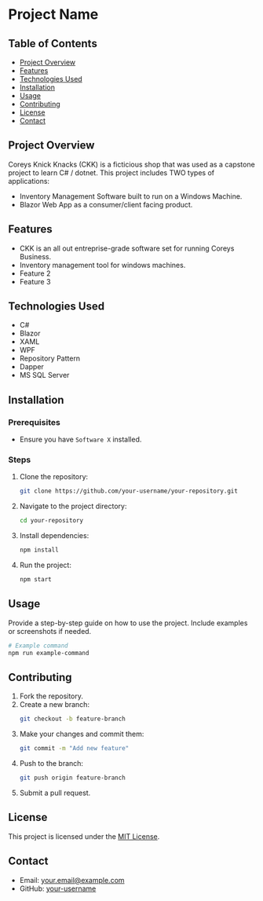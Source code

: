 # Project Name

## Table of Contents
- [Project Overview](#project-overview)
- [Features](#features)
- [Technologies Used](#technologies-used)
- [Installation](#installation)
- [Usage](#usage)
- [Contributing](#contributing)
- [License](#license)
- [Contact](#contact)

## Project Overview
Coreys Knick Knacks (CKK) is a ficticious shop that was used as a capstone project to learn C# / dotnet. 
This project includes TWO types of applications:
- Inventory Management Software built to run on a Windows Machine.
- Blazor Web App as a consumer/client facing product.

## Features
- CKK is an all out entreprise-grade software set for running Coreys Business.
- Inventory management tool for windows machines.
- Feature 2
- Feature 3

## Technologies Used
- C#
- Blazor
- XAML
- WPF
- Repository Pattern
- Dapper
- MS SQL Server

## Installation
### Prerequisites
- Ensure you have `Software X` installed.

### Steps
1. Clone the repository:
    ```bash
    git clone https://github.com/your-username/your-repository.git
    ```
2. Navigate to the project directory:
    ```bash
    cd your-repository
    ```
3. Install dependencies:
    ```bash
    npm install
    ```
4. Run the project:
    ```bash
    npm start
    ```

## Usage
Provide a step-by-step guide on how to use the project. Include examples or screenshots if needed.

```bash
# Example command
npm run example-command
```
## Contributing
1. Fork the repository.
2. Create a new branch:
    ```bash
    git checkout -b feature-branch
    ```
3. Make your changes and commit them:
    ```bash
    git commit -m "Add new feature"
    ```
4. Push to the branch:
    ```bash
    git push origin feature-branch
    ```
5. Submit a pull request.

## License
This project is licensed under the [MIT License](LICENSE).

## Contact
- Email: your.email@example.com
- GitHub: [your-username](https://github.com/your-username)

